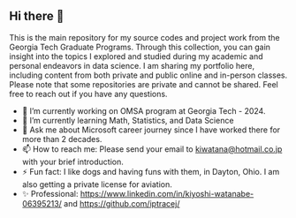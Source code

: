 ## Hi there 👋

This is the main repository for my source codes and project work from the Georgia Tech Graduate Programs. Through this collection, you can gain insight into the topics I explored and studied during my academic and personal endeavors in data science. I am sharing my portfolio here, including content from both private and public online and in-person classes. Please note that some repositories are private and cannot be shared. Feel free to reach out if you have any questions. 

<!--
**iptracej-education/iptracej-education** is a ✨ _special_ ✨ repository because its `README.md` (this file) appears on your GitHub profile.

Here are some ideas to get you started:
-->

- 🔭 I’m currently working on OMSA program at Georgia Tech - 2024. 
- 🌱 I’m currently learning Math, Statistics, and Data Science 
- 💬 Ask me about Microsoft career journey since I have worked there for more than 2 decades. 
- 📫 How to reach me: Please send your email to kiwatana@hotmail.co.jp with your brief introduction. 
- ⚡ Fun fact: I like dogs and having funs with them, in Dayton, Ohio. I am also getting a private license for aviation.
- ✨ Professional: https://www.linkedin.com/in/kiyoshi-watanabe-06395213/ and https://github.com/iptracej/

